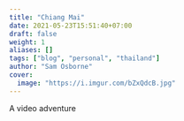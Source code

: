 ```yaml
---
title: "Chiang Mai"
date: 2021-05-23T15:51:40+07:00
draft: false
weight: 1
aliases: []
tags: ["blog", "personal", "thailand"]
author: "Sam Osborne"
cover:
  image: "https://i.imgur.com/bZxQdcB.jpg"
---
```


A video adventure